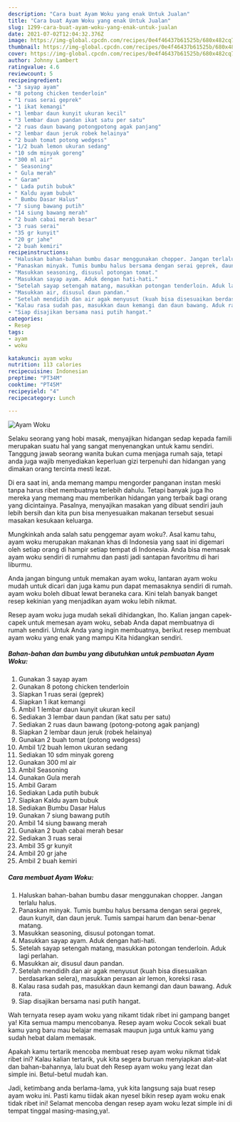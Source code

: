 ```yaml
---
description: "Cara buat Ayam Woku yang enak Untuk Jualan"
title: "Cara buat Ayam Woku yang enak Untuk Jualan"
slug: 1299-cara-buat-ayam-woku-yang-enak-untuk-jualan
date: 2021-07-02T12:04:32.376Z
image: https://img-global.cpcdn.com/recipes/0e4f46437b61525b/680x482cq70/ayam-woku-foto-resep-utama.jpg
thumbnail: https://img-global.cpcdn.com/recipes/0e4f46437b61525b/680x482cq70/ayam-woku-foto-resep-utama.jpg
cover: https://img-global.cpcdn.com/recipes/0e4f46437b61525b/680x482cq70/ayam-woku-foto-resep-utama.jpg
author: Johnny Lambert
ratingvalue: 4.6
reviewcount: 5
recipeingredient:
- "3 sayap ayam"
- "8 potong chicken tenderloin"
- "1 ruas serai geprek"
- "1 ikat kemangi"
- "1 lembar daun kunyit ukuran kecil"
- "3 lembar daun pandan ikat satu per satu"
- "2 ruas daun bawang potongpotong agak panjang"
- "2 lembar daun jeruk robek helainya"
- "2 buah tomat potong wedgess"
- "1/2 buah lemon ukuran sedang"
- "10 sdm minyak goreng"
- "300 ml air"
- " Seasoning"
- " Gula merah"
- " Garam"
- " Lada putih bubuk"
- " Kaldu ayam bubuk"
- " Bumbu Dasar Halus"
- "7 siung bawang putih"
- "14 siung bawang merah"
- "2 buah cabai merah besar"
- "3 ruas serai"
- "35 gr kunyit"
- "20 gr jahe"
- "2 buah kemiri"
recipeinstructions:
- "Haluskan bahan-bahan bumbu dasar menggunakan chopper. Jangan terlalu halus."
- "Panaskan minyak. Tumis bumbu halus bersama dengan serai geprek, daun kunyit, dan daun jeruk. Tumis sampai harum dan benar-benar matang."
- "Masukkan seasoning, disusul potongan tomat."
- "Masukkan sayap ayam. Aduk dengan hati-hati."
- "Setelah sayap setengah matang, masukkan potongan tenderloin. Aduk lagi perlahan."
- "Masukkan air, disusul daun pandan."
- "Setelah mendidih dan air agak menyusut (kuah bisa disesuaikan berdasarkan selera), masukkan perasan air lemon, koreksi rasa."
- "Kalau rasa sudah pas, masukkan daun kemangi dan daun bawang. Aduk rata."
- "Siap disajikan bersama nasi putih hangat."
categories:
- Resep
tags:
- ayam
- woku

katakunci: ayam woku 
nutrition: 113 calories
recipecuisine: Indonesian
preptime: "PT34M"
cooktime: "PT45M"
recipeyield: "4"
recipecategory: Lunch

---
```



![Ayam Woku](https://img-global.cpcdn.com/recipes/0e4f46437b61525b/680x482cq70/ayam-woku-foto-resep-utama.jpg)

Selaku seorang yang hobi masak, menyajikan hidangan sedap kepada famili merupakan suatu hal yang sangat menyenangkan untuk kamu sendiri. Tanggung jawab seorang  wanita bukan cuma menjaga rumah saja, tetapi anda juga wajib menyediakan keperluan gizi terpenuhi dan hidangan yang dimakan orang tercinta mesti lezat.

Di era  saat ini, anda memang mampu mengorder panganan instan meski tanpa harus ribet membuatnya terlebih dahulu. Tetapi banyak juga lho mereka yang memang mau memberikan hidangan yang terbaik bagi orang yang dicintainya. Pasalnya, menyajikan masakan yang dibuat sendiri jauh lebih bersih dan kita pun bisa menyesuaikan makanan tersebut sesuai masakan kesukaan keluarga. 



Mungkinkah anda salah satu penggemar ayam woku?. Asal kamu tahu, ayam woku merupakan makanan khas di Indonesia yang saat ini digemari oleh setiap orang di hampir setiap tempat di Indonesia. Anda bisa memasak ayam woku sendiri di rumahmu dan pasti jadi santapan favoritmu di hari liburmu.

Anda jangan bingung untuk memakan ayam woku, lantaran ayam woku mudah untuk dicari dan juga kamu pun dapat memasaknya sendiri di rumah. ayam woku boleh dibuat lewat beraneka cara. Kini telah banyak banget resep kekinian yang menjadikan ayam woku lebih nikmat.

Resep ayam woku juga mudah sekali dihidangkan, lho. Kalian jangan capek-capek untuk memesan ayam woku, sebab Anda dapat membuatnya di rumah sendiri. Untuk Anda yang ingin membuatnya, berikut resep membuat ayam woku yang enak yang mampu Kita hidangkan sendiri.

<!--inarticleads1-->

##### Bahan-bahan dan bumbu yang dibutuhkan untuk pembuatan Ayam Woku:

1. Gunakan 3 sayap ayam
1. Gunakan 8 potong chicken tenderloin
1. Siapkan 1 ruas serai (geprek)
1. Siapkan 1 ikat kemangi
1. Ambil 1 lembar daun kunyit ukuran kecil
1. Sediakan 3 lembar daun pandan (ikat satu per satu)
1. Sediakan 2 ruas daun bawang (potong-potong agak panjang)
1. Siapkan 2 lembar daun jeruk (robek helainya)
1. Gunakan 2 buah tomat (potong wedgess)
1. Ambil 1/2 buah lemon ukuran sedang
1. Sediakan 10 sdm minyak goreng
1. Gunakan 300 ml air
1. Ambil  Seasoning
1. Gunakan  Gula merah
1. Ambil  Garam
1. Sediakan  Lada putih bubuk
1. Siapkan  Kaldu ayam bubuk
1. Sediakan  Bumbu Dasar Halus
1. Gunakan 7 siung bawang putih
1. Ambil 14 siung bawang merah
1. Gunakan 2 buah cabai merah besar
1. Sediakan 3 ruas serai
1. Ambil 35 gr kunyit
1. Ambil 20 gr jahe
1. Ambil 2 buah kemiri




<!--inarticleads2-->

##### Cara membuat Ayam Woku:

1. Haluskan bahan-bahan bumbu dasar menggunakan chopper. Jangan terlalu halus.
1. Panaskan minyak. Tumis bumbu halus bersama dengan serai geprek, daun kunyit, dan daun jeruk. Tumis sampai harum dan benar-benar matang.
1. Masukkan seasoning, disusul potongan tomat.
1. Masukkan sayap ayam. Aduk dengan hati-hati.
1. Setelah sayap setengah matang, masukkan potongan tenderloin. Aduk lagi perlahan.
1. Masukkan air, disusul daun pandan.
1. Setelah mendidih dan air agak menyusut (kuah bisa disesuaikan berdasarkan selera), masukkan perasan air lemon, koreksi rasa.
1. Kalau rasa sudah pas, masukkan daun kemangi dan daun bawang. Aduk rata.
1. Siap disajikan bersama nasi putih hangat.




Wah ternyata resep ayam woku yang nikamt tidak ribet ini gampang banget ya! Kita semua mampu mencobanya. Resep ayam woku Cocok sekali buat kamu yang baru mau belajar memasak maupun juga untuk kamu yang sudah hebat dalam memasak.

Apakah kamu tertarik mencoba membuat resep ayam woku nikmat tidak ribet ini? Kalau kalian tertarik, yuk kita segera buruan menyiapkan alat-alat dan bahan-bahannya, lalu buat deh Resep ayam woku yang lezat dan simple ini. Betul-betul mudah kan. 

Jadi, ketimbang anda berlama-lama, yuk kita langsung saja buat resep ayam woku ini. Pasti kamu tiidak akan nyesel bikin resep ayam woku enak tidak ribet ini! Selamat mencoba dengan resep ayam woku lezat simple ini di tempat tinggal masing-masing,ya!.

